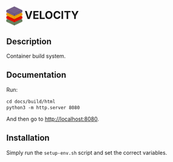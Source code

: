 <h1><img align="center" height="50" src="assets/artwork/icon.drawio.png"> VELOCITY</h1>

## Description
Container build system.

## Documentation
Run:
```commandline
cd docs/build/html
python3 -m http.server 8080
```
And then go to <http://localhost:8080>.

## Installation
Simply run the `setup-env.sh` script and set the correct variables.

